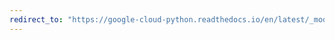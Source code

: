 ```yaml
---
redirect_to: "https://google-cloud-python.readthedocs.io/en/latest/_modules/google/cloud/dataproc_v1/gapic/job_controller_client.html"
---
```

